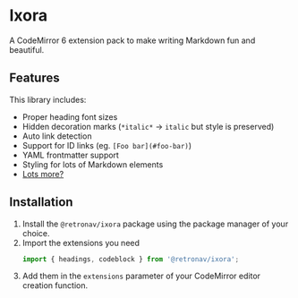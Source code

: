 # Ixora

A CodeMirror 6 extension pack to make writing Markdown fun and beautiful.

## Features

This library includes:

-   Proper heading font sizes
-   Hidden decoration marks (`*italic*` -> `italic` but style is preserved)
-   Auto link detection
-   Support for ID links (eg. `[Foo bar](#foo-bar)`)
-   YAML frontmatter support
-   Styling for lots of Markdown elements
-   [Lots more?](./TODO.md)

## Installation

1. Install the `@retronav/ixora` package using the package manager
   of your choice.
2. Import the extensions you need
    ```ts
    import { headings, codeblock } from '@retronav/ixora';
    ```
3. Add them in the `extensions` parameter of your CodeMirror editor creation function.
